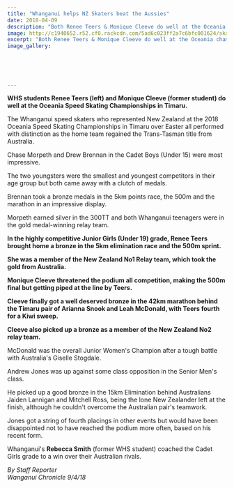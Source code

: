 ```yaml
---
title: "Whanganui helps NZ Skaters beat the Aussies"
date: 2018-04-09
description: "Both Renee Teers & Monique Cleeve do well at the Oceania champs in Timaru..."
image: http://c1940652.r52.cf0.rackcdn.com/5ad6c023ff2a7c6bfc001624/skaters-teers-cleeve9-april.jpg
excerpt: "Both Renee Teers & Monique Cleeve do well at the Oceania champs in Timaru."
image_gallery:
    
    
    
    
    
---
```


<p class="element element-paragraph"><strong>WHS students Renee Teers (left) and Monique Cleeve (former student) do well at the Oceania Speed Skating Championships in Timaru.</strong></p>
<p class="element element-paragraph">The Whanganui speed skaters who represented New Zealand at the 2018 Oceania Speed Skating Championships in Timaru over Easter all performed with distinction as the home team regained the Trans-Tasman title from Australia.</p>
<p class="element element-paragraph">Chase Morpeth and Drew Brennan in the Cadet Boys (Under 15) were most impressive.</p>
<p class="element element-paragraph">The two youngsters were the smallest and youngest competitors in their age group but both came away with a clutch of medals.</p>
<p class="element element-paragraph">Brennan took a bronze medals in the 5km points race, the 500m and the marathon in an impressive display.</p>
<p class="element element-paragraph">Morpeth earned silver in the 300TT and both Whanganui teenagers were in the gold medal-winning relay team.</p>
<p class="element element-paragraph"><strong>In the highly competitive Junior Girls (Under 19) grade, Renee Teers brought home a bronze in the 5km elimination race and the 500m sprint.</strong></p>
<p class="element element-paragraph"><strong>She was a member of the New Zealand No1 Relay team, which took the gold from Australia.</strong></p>
<p class="element element-paragraph"><strong>Monique Cleeve threatened the podium all competition, making the 500m final but getting piped at the line by Teers.</strong></p>
<p class="element element-paragraph"><strong>Cleeve finally got a well deserved bronze in the 42km marathon behind the Timaru pair of Arianna Snook and Leah McDonald, with Teers fourth for a Kiwi sweep.</strong></p>
<p class="element element-paragraph"><strong>Cleeve also picked up a bronze as a member of the New Zealand No2 relay team.</strong></p>
<p class="element element-paragraph">McDonald was the overall Junior Women's Champion after a tough battle with Australia's Giselle Stogdale.</p>
<p class="element element-paragraph">Andrew Jones was up against some class opposition in the Senior Men's class.</p>
<p class="element element-paragraph">He picked up a good bronze in the 15km Elimination behind Australians Jaiden Lannigan and Mitchell Ross, being the lone New Zealander left at the finish, although he couldn't overcome the Australian pair's teamwork.</p>
<p class="element element-paragraph">Jones got a string of fourth placings in other events but would have been disappointed not to have reached the podium more often, based on his recent form.</p>
<p class="element element-paragraph">Whanganui's <strong>Rebecca Smith</strong>&nbsp;(former WHS student) coached the Cadet Girls grade to a win over their Australian rivals.</p>
<p class="element element-paragraph"><em>By Staff Reporter </em><br /><em>Wanganui Chronicle 9/4/18</em></p>

